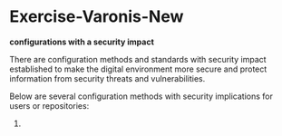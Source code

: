 # Exercise-Varonis-New

**configurations with a security impact**

There are configuration methods and standards with security impact established to make the digital environment more secure and protect information from security threats and vulnerabilities.

Below are several configuration methods with security implications for users or repositories:

1. 


